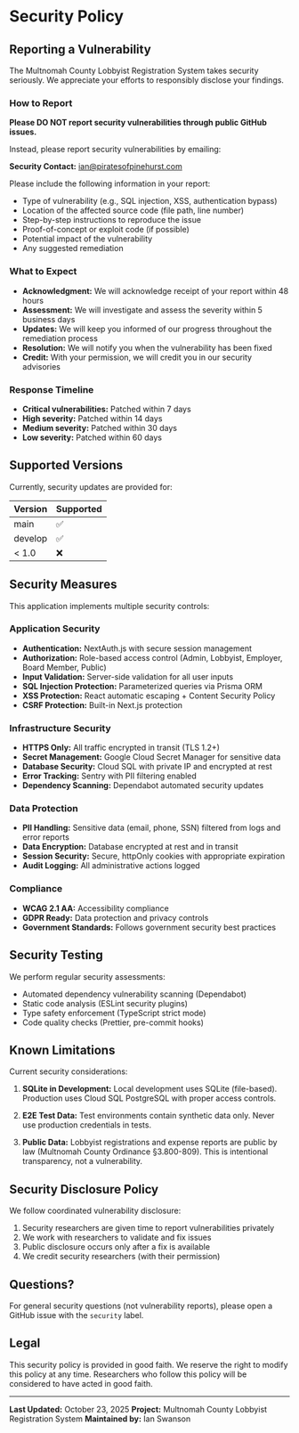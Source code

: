 # Security Policy

## Reporting a Vulnerability

The Multnomah County Lobbyist Registration System takes security seriously. We appreciate your efforts to responsibly disclose your findings.

### How to Report

**Please DO NOT report security vulnerabilities through public GitHub issues.**

Instead, please report security vulnerabilities by emailing:

**Security Contact:** ian@piratesofpinehurst.com

Please include the following information in your report:

- Type of vulnerability (e.g., SQL injection, XSS, authentication bypass)
- Location of the affected source code (file path, line number)
- Step-by-step instructions to reproduce the issue
- Proof-of-concept or exploit code (if possible)
- Potential impact of the vulnerability
- Any suggested remediation

### What to Expect

- **Acknowledgment:** We will acknowledge receipt of your report within 48 hours
- **Assessment:** We will investigate and assess the severity within 5 business days
- **Updates:** We will keep you informed of our progress throughout the remediation process
- **Resolution:** We will notify you when the vulnerability has been fixed
- **Credit:** With your permission, we will credit you in our security advisories

### Response Timeline

- **Critical vulnerabilities:** Patched within 7 days
- **High severity:** Patched within 14 days
- **Medium severity:** Patched within 30 days
- **Low severity:** Patched within 60 days

## Supported Versions

Currently, security updates are provided for:

| Version | Supported          |
| ------- | ------------------ |
| main    | :white_check_mark: |
| develop | :white_check_mark: |
| < 1.0   | :x:                |

## Security Measures

This application implements multiple security controls:

### Application Security
- **Authentication:** NextAuth.js with secure session management
- **Authorization:** Role-based access control (Admin, Lobbyist, Employer, Board Member, Public)
- **Input Validation:** Server-side validation for all user inputs
- **SQL Injection Protection:** Parameterized queries via Prisma ORM
- **XSS Protection:** React automatic escaping + Content Security Policy
- **CSRF Protection:** Built-in Next.js protection

### Infrastructure Security
- **HTTPS Only:** All traffic encrypted in transit (TLS 1.2+)
- **Secret Management:** Google Cloud Secret Manager for sensitive data
- **Database Security:** Cloud SQL with private IP and encrypted at rest
- **Error Tracking:** Sentry with PII filtering enabled
- **Dependency Scanning:** Dependabot automated security updates

### Data Protection
- **PII Handling:** Sensitive data (email, phone, SSN) filtered from logs and error reports
- **Data Encryption:** Database encrypted at rest and in transit
- **Session Security:** Secure, httpOnly cookies with appropriate expiration
- **Audit Logging:** All administrative actions logged

### Compliance
- **WCAG 2.1 AA:** Accessibility compliance
- **GDPR Ready:** Data protection and privacy controls
- **Government Standards:** Follows government security best practices

## Security Testing

We perform regular security assessments:

- Automated dependency vulnerability scanning (Dependabot)
- Static code analysis (ESLint security plugins)
- Type safety enforcement (TypeScript strict mode)
- Code quality checks (Prettier, pre-commit hooks)

## Known Limitations

Current security considerations:

1. **SQLite in Development:** Local development uses SQLite (file-based). Production uses Cloud SQL PostgreSQL with proper access controls.

2. **E2E Test Data:** Test environments contain synthetic data only. Never use production credentials in tests.

3. **Public Data:** Lobbyist registrations and expense reports are public by law (Multnomah County Ordinance §3.800-809). This is intentional transparency, not a vulnerability.

## Security Disclosure Policy

We follow coordinated vulnerability disclosure:

1. Security researchers are given time to report vulnerabilities privately
2. We work with researchers to validate and fix issues
3. Public disclosure occurs only after a fix is available
4. We credit security researchers (with their permission)

## Questions?

For general security questions (not vulnerability reports), please open a GitHub issue with the `security` label.

## Legal

This security policy is provided in good faith. We reserve the right to modify this policy at any time. Researchers who follow this policy will be considered to have acted in good faith.

---

**Last Updated:** October 23, 2025
**Project:** Multnomah County Lobbyist Registration System
**Maintained by:** Ian Swanson
